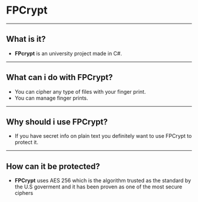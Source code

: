 # FPCrypt
---
## What is it?
- **FPcrypt** is an university project made in C#.
---
## What can i do with **FPCrypt**?
- You can cipher any type of files with your finger print.
- You can manage finger prints.
- ---
## Why should i use **FPCrypt**?
- If you have secret info on plain text you definitely want to use FPCrypt to protect it.
- ---
## How can it be protected?
- **FPCrypt** uses AES 256 which is the algorithm trusted as the standard by the U.S goverment and it has been proven as one of the most secure ciphers
